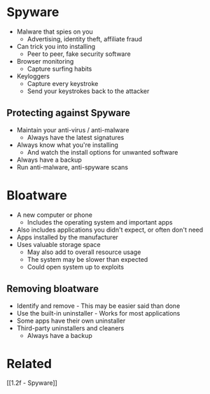 # Spyware
- Malware that spies on you
	- Advertising, identity theft, affiliate fraud
- Can trick you into installing
	- Peer to peer, fake security software
- Browser monitoring
	- Capture surfing habits
- Keyloggers
	- Capture every keystroke
	- Send your keystrokes back to the attacker
## Protecting against Spyware
- Maintain your anti-virus / anti-malware
	- Always have the latest signatures
- Always know what you're installing
	- And watch the install options for unwanted software
- Always have a backup
- Run anti-malware, anti-spyware scans
# Bloatware
- A new computer or phone
	- Includes the operating system and important apps
- Also includes applications you didn't expect, or often don't need
- Apps installed by the manufacturer
- Uses valuable storage space
	- May also add to overall resource usage
	- The system may be slower than expected
	- Could open system up to exploits
## Removing bloatware
- Identify and remove - This may be easier said than done
- Use the built-in uninstaller - Works for most applications
- Some apps have their own uninstaller
- Third-party uninstallers and cleaners
	- Always have a backup
# Related
[[1.2f - Spyware]]